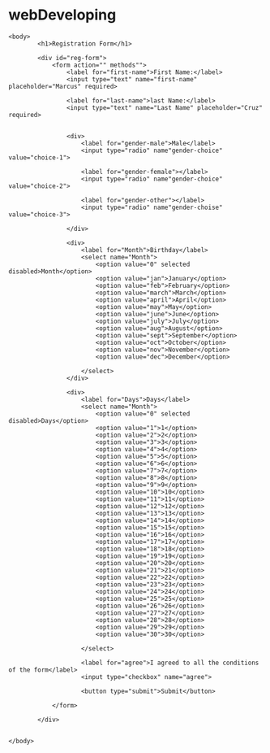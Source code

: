 # webDeveloping

<!DOCTYPE html>
<html>
	<head>
		<title>The life is a collection of experience</title>
	</head>
	
	<body>
			<h1>Registration Form</h1>
			
			<div id="reg-form">
				<form action="" methods"">
					<label for="first-name">First Name:</label>
					<input type="text" name="first-name" placeholder="Marcus" required>
					
					<label for="last-name">last Name:</label>
					<input type="text" name="Last Name" placeholder="Cruz" required>
					
					
					<div>
						<label for="gender-male">Male</label>
						<input type="radio" name"gender-choice" value="choice-1">
						
						<label for="gender-female"></label>
						<input type="radio" name"gender-choice" value="choice-2">
						
						<label for="gender-other"></label>
						<input type="radio" name"gender-choise" value="choice-3">
					
					</div>
					
					<div>
						<label for="Month">Birthday</label>
						<select name="Month">
							<option value="0" selected disabled>Month</option>
							<option value="jan">January</option>
							<option value="feb">February</option>
							<option value="march">March</option>
							<option value="april">April</option>
							<option value="may">May</option>
							<option value="june">June</option>
							<option value="july">July</option>
							<option value="aug">August</option>
							<option value="sept">September</option>
							<option value="oct">October</option>
							<option value="nov">November</option>
							<option value="dec">December</option>
						
						</select>
					</div>
					
					<div>
						<label for="Days">Days</label>
						<select name="Month">
							<option value="0" selected disabled>Days</option>
							<option value="1">1</option>
							<option value="2">2</option>
							<option value="3">3</option>
							<option value="4">4</option>
							<option value="5">5</option>
							<option value="6">6</option>
							<option value="7">7</option>
							<option value="8">8</option>
							<option value="9">9</option>
							<option value="10">10</option>
							<option value="11">11</option>
							<option value="12">12</option>
							<option value="13">13</option>
							<option value="14">14</option>
							<option value="15">15</option>
							<option value="16">16</option>
							<option value="17">17</option>
							<option value="18">18</option>
							<option value="19">19</option>
							<option value="20">20</option>
							<option value="21">21</option>
							<option value="22">22</option>
							<option value="23">23</option>
							<option value="24">24</option>
							<option value="25">25</option>
							<option value="26">26</option>
							<option value="27">27</option>
							<option value="28">28</option>
							<option value="29">29</option>
							<option value="30">30</option>
						
						</select>
						
						<label for="agree">I agreed to all the conditions of the form</label>
						<input type="checkbox" name="agree">
						
						<button type="submit">Submit</button>
					
				</form>
			
			</div>
		
		
	</body>
</html>
